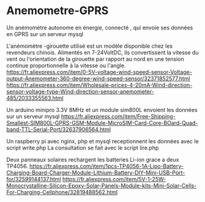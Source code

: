 # Anemometre-GPRS
Un anémomètre autonome en énergie, connecté , qui envoie ses données en GPRS sur un serveur  mysql

L'anémomètre -girouette utilisé est un modèle disponible chez les revendeurs chinois. Alimentés en 7-24VoltDC, ils convertissent la vitesse du vent ou l'orientation de la girouette par rapport au nord en une tension continue proportionnelle à la vitesse ou l'angle.
https://fr.aliexpress.com/item/0-5V-voltage-wind-speed-sensor-Voltage-output-Anemometer-360-degree-wind-speed-sensor/32371852577.html
https://fr.aliexpress.com/item/Wholesale-prices-4-20mA-Wind-direction-sensor-voltage-type-Wind-direction-sensor-anemometer-485/2033355563.html

Un arduino minipro 3.3V 8MHz et un module sim800L envoient les données sur un serveur mysql
https://fr.aliexpress.com/item/Free-Shipping-Smallest-SIM800L-GPRS-GSM-Module-MicroSIM-Card-Core-BOard-Quad-band-TTL-Serial-Port/32637906564.html

Un raspberry pi avec nginx, php et mysql receptionnent les données avec le script write.php 
La consultation se fait avec le script lire.php

Deux panneaux solaires rechargent les batteries Li-ion grace a deux TP4056.
https://fr.aliexpress.com/item/1pcs-TP4056-1A-Lipo-Battery-Charging-Board-Charger-Module-Lithium-Battery-DIY-Mini-USB-Port-for/32599144137.html
https://fr.aliexpress.com/item/5V-1-25W-Monocrystalline-Silicon-Epoxy-Solar-Panels-Module-kits-Mini-Solar-Cells-For-Charging-Cellphone/32819488562.html

